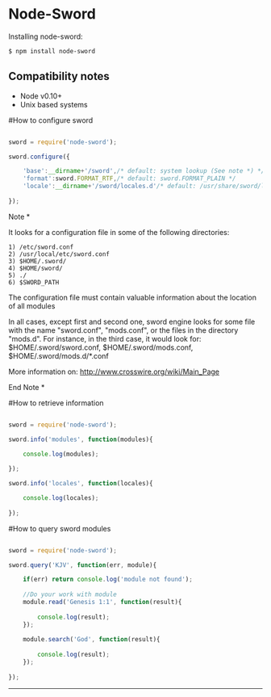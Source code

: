 Node-Sword
======================

Installing node-sword:

```sh
$ npm install node-sword
```

## Compatibility notes

- Node v0.10+
- Unix based systems

#How to configure sword

```js

sword = require('node-sword');

sword.configure({

    'base':__dirname+'/sword',/* default: system lookup (See note *) */
    'format':sword.FORMAT_RTF,/* default: sword.FORMAT_PLAIN */
    'locale':__dirname+'/sword/locales.d'/* default: /usr/share/sword/locales.d */
    
});

```

Note *
 
It looks for a configuration file in some of the following directories:

    1) /etc/sword.conf
    2) /usr/local/etc/sword.conf
    3) $HOME/.sword/
    4) $HOME/sword/
    5) ./
    6) $SWORD_PATH

The configuration file must contain valuable information about the location of all modules

In all cases, except first and second one, sword engine looks for some file with the name  "sword.conf", "mods.conf", or the files in the directory "mods.d". For instance, in the third case, it would look for: $HOME/.sword/sword.conf, $HOME/.sword/mods.conf, $HOME/.sword/mods.d/*.conf

More information on: http://www.crosswire.org/wiki/Main_Page
    
End Note *

#How to retrieve information


```js

sword = require('node-sword');

sword.info('modules', function(modules){

    console.log(modules);
    
});

sword.info('locales', function(locales){

    console.log(locales);
    
});

```

#How to query sword modules


```js

sword = require('node-sword');

sword.query('KJV', function(err, module){

    if(err) return console.log('module not found');
    
    //Do your work with module
    module.read('Genesis 1:1', function(result){
    
        console.log(result);
    });
    
    module.search('God', function(result){
    
        console.log(result);
    });
    
});

```

----------------------------------------------------
